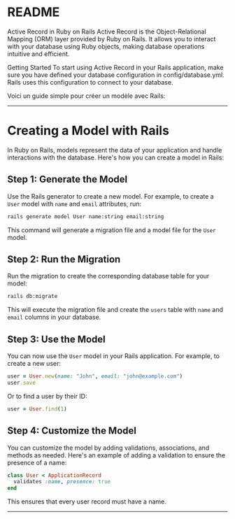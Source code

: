 # README


Active Record in Ruby on Rails
Active Record is the Object-Relational Mapping (ORM) layer provided by Ruby on Rails. It allows you to interact with your database using Ruby objects, making database operations intuitive and efficient.

Getting Started
To start using Active Record in your Rails application, make sure you have defined your database configuration in config/database.yml. Rails uses this configuration to connect to your database.



Voici un guide simple pour créer un modèle avec Rails:

---

# Creating a Model with Rails

In Ruby on Rails, models represent the data of your application and handle interactions with the database. Here's how you can create a model in Rails:

## Step 1: Generate the Model

Use the Rails generator to create a new model. For example, to create a `User` model with `name` and `email` attributes, run:

```bash
rails generate model User name:string email:string
```

This command will generate a migration file and a model file for the `User` model.

## Step 2: Run the Migration

Run the migration to create the corresponding database table for your model:

```bash
rails db:migrate
```

This will execute the migration file and create the `users` table with `name` and `email` columns in your database.

## Step 3: Use the Model

You can now use the `User` model in your Rails application. For example, to create a new user:

```ruby
user = User.new(name: "John", email: "john@example.com")
user.save
```

Or to find a user by their ID:

```ruby
user = User.find(1)
```

## Step 4: Customize the Model

You can customize the model by adding validations, associations, and methods as needed. Here's an example of adding a validation to ensure the presence of a name:

```ruby
class User < ApplicationRecord
  validates :name, presence: true
end
```

This ensures that every user record must have a name.

---

